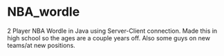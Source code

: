 # NBA_wordle
2 Player NBA Wordle in Java using Server-Client connection. Made this in high school so the ages are a couple years off. Also some guys on new teams/at new positions.
